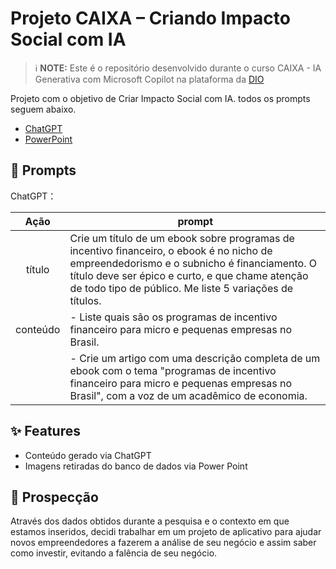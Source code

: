 # Projeto CAIXA – Criando Impacto Social com IA


 > ℹ️ **NOTE:** Este é o repositório desenvolvido durante o curso CAIXA - IA Generativa com Microsoft Copilot na plataforma da [DIO](https://dio.me)

Projeto com o objetivo de Criar Impacto Social com IA. todos os prompts
seguem abaixo.



- [ChatGPT](https://chat.openai.com/) 
- [PowerPoint](https://www.microsoft.com/en/microsoft-365/powerpoint)

## 🧠 Prompts


ChatGPT：

|   Ação   | prompt                                                                                                                                                                                                                                                                         |
| :------: | ------------------------------------------------------------------------------------------------------------------------------------------------------------------------------------------------------------------------------------------------------------------------------ |
|  título  | Crie um título de um ebook sobre programas de incentivo financeiro, o ebook é no nicho de empreendedorismo e o subnicho é financiamento. O título deve ser épico e curto, e que chame atenção de todo tipo de público. Me liste 5 variações de títulos.                                             |
| conteúdo | - Liste quais são os programas de incentivo financeiro para micro e pequenas empresas no Brasil.
|  | - Crie um artigo com uma descrição completa de um ebook com o tema "programas de incentivo financeiro para micro e pequenas empresas no Brasil", com a voz de um acadêmico de economia.|



## ✨ Features

- Conteúdo gerado via ChatGPT
- Imagens retiradas do banco de dados via Power Point

## 🚀 Prospecção

Através dos dados obtidos durante a pesquisa e o contexto em que estamos inseridos, decidi trabalhar em um projeto de aplicativo para ajudar novos empreendedores a fazerem a análise de seu negócio e assim saber como investir, evitando a falência de seu negócio.

